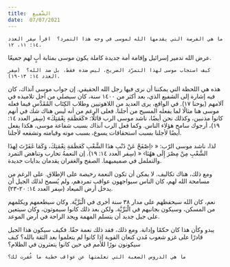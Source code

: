 ```yaml
---
title:  الشَّفيع
date:  07/07/2021
---
```


`ما هي الفرصة التي يقدمها الله لموسى في وجه هذا التمرد؟  اقرأ سِفر العدد ١٤: ١١، ١٢.`

عرض الله تدمير إسرائيل وإقامة أمة جديدة كاملة يكون موسى بمثابة أبٍ لهم جميعًا.

`كيف استجاب موسى لهذا التمرّد الصريح، ليس ضده فقط، بل ضد الله؟  (سِفر العدد ١٤: ١٣-١٩).`

هذه هي اللحظة التي يمكننا أن نرى فيها رجل الله الحقيقي. إن جواب موسى آنذاك، كان فيه إشارة إلى الشفيع الذي، بعد أكثر من ١٤٠٠ سنة، كان سيصلي من أجل تلاميذه في آلامهم (يوحنا ١٧). في الواقع، يرى العديد من اللاهوتيين وطلاب الكِتَاب المُقَدَّس فيما فعله موسى هنا مثالًا لما يفعله المسيح من أجلنا. فعلى الرغم من أنه ليس هناك شك في أنهم كانوا مذنبين، وكذلك نحن أيضًا، ناشد موسى الرب قائلًا: «كَعَظَمَةِ نِعْمَتِكَ» (سِفر العدد ١٤: ١٩)، أرجوك سامح هؤلاء الناس. وكما فعل الرب آنذاك بسبب شفاعة موسى، هكذا يفعل أيضًا لأجلنا بسبب استحقاقات يسوع، بسبب موته وقيامته وتشفعه لأجلنا.

لذا، ناشد موسى الرّب: « ‹اِصْفَحْ عَنْ ذَنْبِ هذَا الشَّعْبِ كَعَظَمَةِ نِعْمَتِكَ، وَكَمَا غَفَرْتَ لِهذَا الشَّعْبِ مِنْ مِصْرَ إِلَى ههُنَا› « (سِفر العدد ١٤: ١٩). إن النعمةُ تحارب وتناهض التمرد والتململ في صميميهما.  الصفح والغفران يقدمان بدايات جديدة.

ومع ذلك، هناك تكاليف.  لا يمكن أن تكون النعمة رخيصة على الإطلاق. على الرغم من مسامحة الله لهم، كان الناس سيواجهون عواقب تمردهم، ولم يُسمح لذلك الجيل أن يدخل أرض الميعاد (سِفر العدد ١٤: ٢٠-٢٣).

نعم، كان الله سيحفظهم على مدار ٣٨ سنة أخرى في الْبَرِّيَّة. وكان سيطعمهم ويكلمهم من المسكن، وسيكون بجانبهم في الْبَرِّيَّة. ولكن بعد ذلك كانوا سيموتون، وكان سيتعين على جيل جديد أن يتسلم المهمة ويجد الراحة في أرض الموعد.

يبدو وكأن هذا كان حكمًا وإدانة.  ومع ذلك، فقد ذلك نعمة حقًا.  فكيف سيكون هذا الجيل قادرًا على غزو شعوب مُدن كنعان القوية إذا كانوا لم يتعلموا بعد الثقة بالله؟  كيف سيكونون نورًا للأمم في حين كانوا يتعثرون في الظلام؟

`ما هي الدروس الصعبة التي تعلمتها عن عواقب خطية ما غُفرت لك؟`